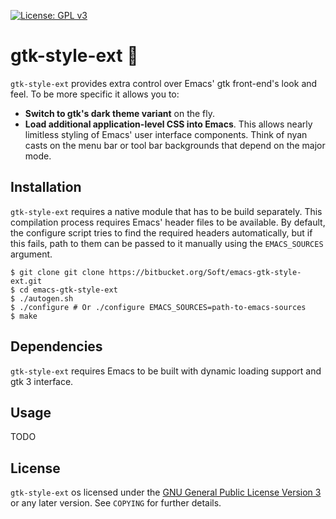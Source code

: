  [![License: GPL v3](https://img.shields.io/badge/License-GPL%20v3-blue.svg)](https://www.gnu.org/licenses/gpl-3.0)
# gtk-style-ext 🍬

`gtk-style-ext` provides extra control over Emacs' gtk front-end's look and
feel. To be more specific it allows you to:

- __Switch to gtk's dark theme variant__ on the fly.
- __Load additional application-level CSS into Emacs__. This allows nearly
  limitless styling of Emacs' user interface components. Think of nyan casts on
  the menu bar or tool bar backgrounds that depend on the major mode.

## Installation

`gtk-style-ext` requires a native module that has to be build separately. This
compilation process requires Emacs' header files to be available. By default,
the configure script tries to find the required headers automatically, but if
this fails, path to them can be passed to it manually using the `EMACS_SOURCES`
argument.

    $ git clone git clone https://bitbucket.org/Soft/emacs-gtk-style-ext.git
    $ cd emacs-gtk-style-ext
    $ ./autogen.sh
    $ ./configure # Or ./configure EMACS_SOURCES=path-to-emacs-sources
    $ make

## Dependencies

`gtk-style-ext` requires Emacs to be built with dynamic loading support and gtk
3 interface.

## Usage

TODO

## License

`gtk-style-ext` os licensed under the [GNU General Public License Version
3](http://www.gnu.org/licenses/gpl-3.0.en.html) or any later version. See
`COPYING` for further details.
